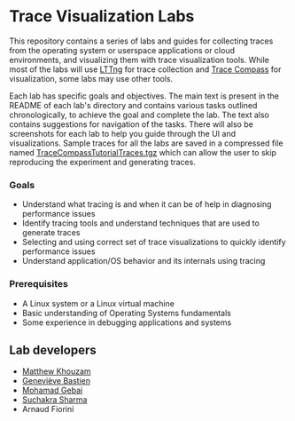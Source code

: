 # Trace Visualization Labs

This repository contains a series of labs and guides for collecting traces from the operating system or userspace applications or cloud environments, and visualizing them with trace visualization tools. While most of the labs will use [LTTng](http://lttng.org) for trace collection and [Trace Compass](http://tracecompass.org/) for visualization, some labs may use other tools.

Each lab has specific goals and objectives. The main text is present in the README of each lab's directory and contains  various tasks outlined chronologically, to achieve the goal and complete the lab. The text also contains suggestions for navigation of the tasks. There will also be screenshots for each lab to help you guide through the UI and visualizations. Sample traces for all the labs are saved in a compressed file named [TraceCompassTutorialTraces.tgz](https://github.com/tuxology/tracevizlab/blob/master/labs/TraceCompassTutorialTraces.tgz) which can allow the user to skip reproducing the experiment and generating traces.

### Goals

  - Understand what tracing is and when it can be of help in diagnosing performance issues
  - Identify tracing tools and understand techniques that are used to generate traces
  - Selecting and using correct set of trace visualizations to quickly identify performance issues
  - Understand application/OS behavior and its internals using tracing

### Prerequisites

  - A Linux system or a Linux virtual machine
  - Basic understanding of Operating Systems fundamentals
  - Some experience in debugging applications and systems

## Lab developers
  - [Matthew Khouzam](https://twitter.com/DavisTurlis)
  - [Geneviève Bastien](https://twitter.com/genbastien)
  - [Mohamad Gebai](https://twitter.com/mogeb88)
  - [Suchakra Sharma](https://twitter.com/tuxology)
  - Arnaud Fiorini

